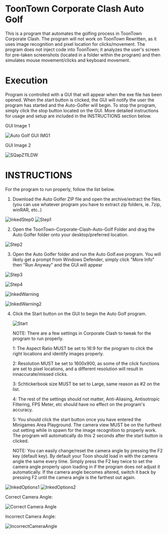 # ToonTown Corporate Clash Auto Golf
This is a program that automates the golfing process in ToonTown Corporate Clash. The program will not work on ToonTown Rewritten, as it uses image recognition and pixel location for clicks/movement. The program does not inject code into ToonTown; it analyzes the user's screen for pre-taken screenshots (located in a folder within the program) and then simulates mouse movement/clicks and keyboard movement.

# Execution
Program is controlled with a GUI that will appear when the exe file has been opened. When the start button is clicked, the GUI will notify the user the program has started and the Auto-Golfer will begin. To stop the program, simply click the stop button located on the GUI.  More detailed instructions for usage and setup are included in the INSTRUCTIONS section below.

GUI Image 1

![Auto Golf GUI IMG1](https://user-images.githubusercontent.com/111534019/185483895-acabbc55-d6de-485e-b868-4c60921c76fb.png)

GUI Image 2

![SQapZ11LDW](https://user-images.githubusercontent.com/111534019/185484138-5a0bdcd2-a926-4bc1-aa84-bf436a694226.png)

# INSTRUCTIONS
For the program to run properly, follow the list below.

1. Download the Auto Golfer ZIP file and open the archive/extract the files. (you can use whatever program you have to extract zip folders, ie. 7zip, winRAR, etc..) 
 
![InkedStep0](https://user-images.githubusercontent.com/111534019/187006083-8c900b02-7442-4504-b078-4f968ee86548.jpg)
![Step1](https://user-images.githubusercontent.com/111534019/187006098-b084693e-db0d-4530-b567-1390e6f75705.jpg)

2. Open the ToonTown-Corporate-Clash-Auto-Golf Folder and drag the Auto Golfer folder onto your desktop/preferred location.
 
![Step2](https://user-images.githubusercontent.com/111534019/187006115-fb82954b-13d8-4ba7-855b-4c3253eb53ce.jpg)

3. Open the Auto Golfer folder and run the Auto Golf.exe program. You will likely get a prompt from Windows Defender, simply click "More Info" then "Run Anyway" and the GUI will appear 

![Step3](https://user-images.githubusercontent.com/111534019/187006146-eee83817-6a79-452f-b2fa-7e7ac3909dd0.jpg)

![Step4](https://user-images.githubusercontent.com/111534019/187006150-b3c6b44c-19ac-4c70-9b2c-36db69fe8167.jpg)

![InkedWarning](https://user-images.githubusercontent.com/111534019/187006955-353f4992-5114-4a1c-a0ea-0a3d61c4eeed.jpg)

![InkedWarning2](https://user-images.githubusercontent.com/111534019/187006956-70583f70-228c-45b1-9e1c-957484989a6b.jpg)



4. Click the Start button on the GUI to begin the Auto Golf program.
   
   ![Start](https://user-images.githubusercontent.com/111534019/187007015-62a8e964-6659-45ff-9b41-eaa23c2a69a2.jpg)

   
   NOTE: There are a few settings in Corporate Clash to tweak for the program to run properly.
    
      1: The Aspect Ratio MUST be set to 16:9 for the program to click the right locations and identify images properly. 
          
      2: Resolution MUST be set to 1600x900, as some of the click functions are set to pixel locations, and a different resolution will result in innaccurate/missed clicks.
          
      3: Schtickerbook size MUST be set to Large, same reason as #2 on the list.
          
      4: The rest of the settings should not matter, Anti-Aliasing, Antisotropic Filtering, FPS Meter, etc should have no effect on the program's accuracy.
              
              
      5: You should click the start button once you have entered the Minigames Area Playground. The camera view MUST be on the furthest out setting while in spawn for the image recognition to properly work. The program will automatically do this 2 seconds after the start button is clicked.
      
      NOTE: You can easily change/reset the camera angle by pressing the F2 key (default key). By default your Toon should load in with the camera angle the same every time. Simply press the F2 key twice to set the camera angle properly upon loading in if the program does not adjust it automatically. If the camera angle becomes altered, switch it back by pressing F2 until the camera angle is the farthest out again.
              
![InkedOptions1](https://user-images.githubusercontent.com/111534019/185491583-531a47eb-3b66-4d9a-801a-38cd3caa358d.jpg)
![InkedOptions2](https://user-images.githubusercontent.com/111534019/185491628-5c104bc2-b16f-4965-8247-600def076b72.jpg)

Correct Camera Angle:

![Correct Camera Angle](https://user-images.githubusercontent.com/111534019/185493984-c94469b8-fb44-4f55-8549-4273a648a52c.jpg)

Incorrect Camera Angle:

![IncorrectCameraAngle](https://user-images.githubusercontent.com/111534019/185494294-26a57577-5e20-472e-a629-6e25c633310d.jpg)






